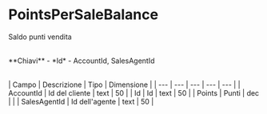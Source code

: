 # PointsPerSaleBalance
Saldo punti vendita

<br>
**Chiavi**
- *Id*
- AccountId, SalesAgentId
<br><br>

| Campo | Descrizione | Tipo | Dimensione | 
| --- | --- | --- | --- | --- |
| AccountId | Id del cliente | text | 50 |
| Id | Id | text | 50 |
| Points | Punti | dec |  |
| SalesAgentId | Id dell'agente | text | 50 |


